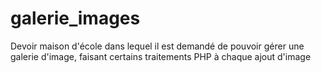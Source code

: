 # galerie_images
Devoir maison d'école dans lequel il est demandé de pouvoir gérer une galerie d'image, faisant certains traitements PHP à chaque ajout d'image
